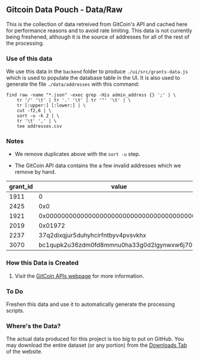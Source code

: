 ## Gitcoin Data Pouch - Data/Raw

This is the collection of data retreived from GitCoin's API and cached here for performance reasons and to avoid rate limiting. This data is not currently being freshened, although it is the source of addresses for all of the rest of the processing.

### Use of this data

We use this data in the `backend` folder to produce `./ui/src/grants-data.js` which is used to populate the database table in the UI. It is also used to generate the file `./data/addresses` with this command:

```
find raw -name "*.json" -exec grep -His admin_address {} ';' | \
	tr '/' '\t' | tr '.' '\t' | tr '"' '\t' | \
	tr [:upper:] [:lower:] | \
	cut -f2,6 | \
	sort -u -k 2 | \
	tr '\t' ',' | \
	tee addresses.csv
```

### Notes

- We remove duplicates above with the `sort -u` step.

- The GitCoin API data contains the a few invalid addresses which we remove by hand.

| grant_id | value                                      |
| -------- | ------------------------------------------ |
| 1911     | 0                                          |
| 2425     | 0x0                                        |
| 1921     | 0x0000000000000000000000000000000000000000 |
| 2019     | 0x01972                                    |
| 2237     | 37q2dixqjur5duhyhcirfntbyv4pvsvkhx         |
| 3070     | bc1qupk2u36zdm0fd8mmnu0ha33g0d2lgynwxw6j70 |

### How this Data is Created

1. Visit the [GitCoin APIs webpage](https://docs.gitcoin.co/mk_rest_api/) for more information.

### To Do

Freshen this data and use it to automatically generate the processing scripts.

### Where's the Data?

The actual data produced for this project is too big to put on GitHub. You may download the entire dataset (or any portion) from the [Downloads Tab](https://tokenomics.io/gitcoin) of the website.